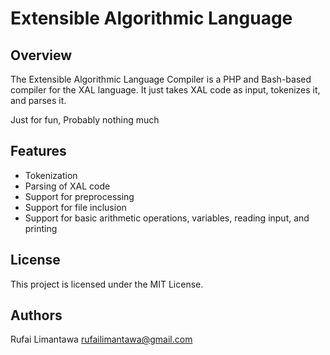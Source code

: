 # Extensible Algorithmic Language

## Overview

The Extensible Algorithmic Language Compiler is a PHP and Bash-based compiler for the XAL language. It just takes XAL code as input, tokenizes it, and parses it.

Just for fun, Probably nothing much

## Features

- Tokenization
- Parsing of XAL code
- Support for preprocessing
- Support for file inclusion
- Support for basic arithmetic operations, variables, reading input, and printing

## License

This project is licensed under the MIT License.

## Authors

Rufai Limantawa <rufailimantawa@gmail.com>
